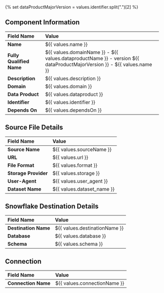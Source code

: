 {% set dataProductMajorVersion = values.identifier.split(".")[2] %}

## Component Information

| Field Name               | Value                                                                                                                  |
|:-------------------------|:-----------------------------------------------------------------------------------------------------------------------|
| **Name**                 | ${{ values.name }}                                                                                                     |
| **Fully Qualified Name** | ${{ values.domainName }} - ${{ values.dataproductName }} - version ${{ dataProductMajorVersion }} - ${{ values.name }} |
| **Description**          | ${{ values.description }}                                                                                              |
| **Domain**               | ${{ values.domain }}                                                                                                   |
| **Data Product**         | ${{ values.dataproduct }}                                                                                              |
| **Identifier**           | ${{ values.identifier }}                                                                                               |
| **Depends On**           | ${{ values.dependsOn }}                                                                                                |


## Source File Details

| Field Name           | Value                      |
|:---------------------|:---------------------------|
| **Source Name**      | ${{ values.sourceName }}   |
| **URL**              | ${{ values.url }}          |
| **File Format**      | ${{ values.format }}       |
| **Storage Provider** | ${{ values.storage }}      |
| **User-Agent**       | ${{ values.user_agent }}   |
| **Dataset Name**     | ${{ values.dataset_name }} |


## Snowflake Destination Details

| Field Name           | Value                         |
|:---------------------|:------------------------------|
| **Destination Name** | ${{ values.destinationName }} |
| **Database**         | ${{ values.database }}        |
| **Schema**           | ${{ values.schema }}          |


## Connection

| Field Name          | Value                        |
|:--------------------|:-----------------------------|
| **Connection Name** | ${{ values.connectionName }} |
